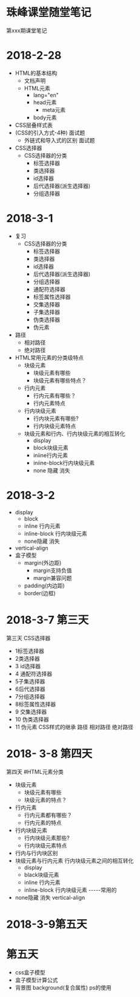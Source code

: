 # 珠峰课堂随堂笔记
第xxx期课堂笔记



# 2018-2-28
* HTML的基本结构
    * <!DOCTYPE html> 文档声明
    * HTML元素
        * lang="en"
        * head元素
            * meta元素
        * body元素
* CSS层叠样式表
* (CSS的引入方式-4种) 面试题
    * 外链式和导入式的区别 面试题
* CSS选择器
    * CSS选择器的分类
        * 标签选择器
        * 类选择器
        * id选择器
        * 后代选择器(派生选择器)
        * 分组选择器



# 2018-3-1
* 复习
    * CSS选择器的分类
        * 标签选择器
        * 类选择器
        * id选择器
        * 后代选择器(派生选择器)
        * 分组选择器
        * 通配符选择器
        * 标签属性选择器
        * 交集选择器
        * 子集选择器
        * 伪类选择器
        * 伪元素
* 路径
    *  相对路径
    *  绝对路径
* HTML常用元素的分类级特点
    * 块级元素
        *  块级元素有哪些   
        * 块级元素有哪些特点？
    * 行内元素
        * 行内元素有哪些？
        * 行内元素特点
    * 行内块级元素
        * 行内块元素有哪些?
        * 行内块级元素特点
    * 块级元素和行内、行内块级元素的相互转化
        * display
        * block块级元素
        * iniine行内元素
        * iniine-block行内块级元素
        * none 隐藏 消失

# 2018-3-2
* display
    * block
    * inline 行内元素
    * inline-block 行内块级元素
    * none隐藏 消失
* vertical-align
* 盒子模型
    * margin(外边距)
        * margin支持负值
        * margin兼容问题
    * padding(内边距)
    * border(边框)

# 2018-3-7 第三天
第三天
CSS选择器
* 1标签选择器
* 2类选择器
* 3 id选择器
* 4 通配符选择器
* 5子集选择器
* 6后代选择器
* 7分组选择器
* 8标签属性选择器
* 9 交集选择器
* 10 伪类选择器
* 11 伪元素
CSS样式的继承
路径
相对路径
绝对路径

# 2018- 3-8 第四天
第四天
#HTML元素分类
* 块级元素
    * 块级元素有哪些
    * 块级元素的特点？
* 行内元素
    * 行内元素都有哪些？
    * 行内元素的特点
* 行内块级元素
    * 行内块级元素那些?
    * 行内块级元素特点
* 行内与行内块区别
* 块级元素与行内元素 行内块级元素之间的相互转化
    * display
    * black块级元素
    * inline 行内元素
    * inline-block 行内块级元素 -----常用的
* none隐藏 消失
vertical-align


# 2018-3-9第五天
# 第五天
* css盒子模型
* 盒子模型计算公式
* 背景图 background(复合属性)
ps的使用


